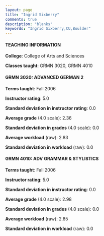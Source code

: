 ```yaml
---
layout: page
title: "Ingrid Sixberry" 
comments: true
description: "blanks"
keywords: "Ingrid Sixberry,CU,Boulder"
---
```

<head>
<script src="https://ajax.googleapis.com/ajax/libs/jquery/2.1.3/jquery.min.js"></script>
<script src="https://dl.dropboxusercontent.com/s/pc42nxpaw1ea4o9/highcharts.js?dl=0"></script>
<!-- <script src="../assets/js/highcharts.js"></script> -->
<style type="text/css">@font-face {
	font-family: "Bebas Neue";
	src: url(https://www.filehosting.org/file/details/544349/BebasNeue Regular.otf) format("opentype");
	}
	h1.Bebas { 
		font-family: "Bebas Neue", Verdana, Tahoma;
	}
</style>
</head>
	   
#### TEACHING INFORMATION

**College**: College of Arts and Sciences

**Classes taught**: GRMN 3020, GRMN 4010

#### GRMN 3020: ADVANCED GERMAN 2

**Terms taught**: Fall 2006

**Instructor rating**: 5.0

**Standard deviation in instructor rating**: 0.0

**Average grade** (4.0 scale): 2.36

**Standard deviation in grades** (4.0 scale): 0.0

**Average workload** (raw): 2.83

**Standard deviation in workload** (raw): 0.0

#### GRMN 4010: ADV GRAMMAR & STYLISTICS

**Terms taught**: Fall 2006

**Instructor rating**: 5.0

**Standard deviation in instructor rating**: 0.0

**Average grade** (4.0 scale): 2.98

**Standard deviation in grades** (4.0 scale): 0.0

**Average workload** (raw): 2.85

**Standard deviation in workload** (raw): 0.0


